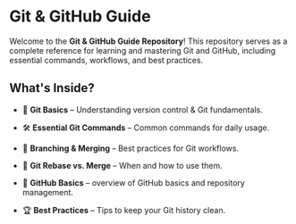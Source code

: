 # Git & GitHub Guide  

Welcome to the **Git & GitHub Guide Repository**! This repository serves as a complete reference for learning and mastering Git and GitHub, including essential commands, workflows, and best practices.  

## What's Inside?
- 📖 **Git Basics** – Understanding version control & Git fundamentals.
 
- 🛠 **Essential Git Commands** – Common commands for daily usage.
    
- 🌿 **Branching & Merging** – Best practices for Git workflows.
   
- 🔄 **Git Rebase vs. Merge** – When and how to use them.
   
- 🤖 **GitHub Basics** – overview of GitHub basics and repository management.
   
- 🏆 **Best Practices** – Tips to keep your Git history clean.  
